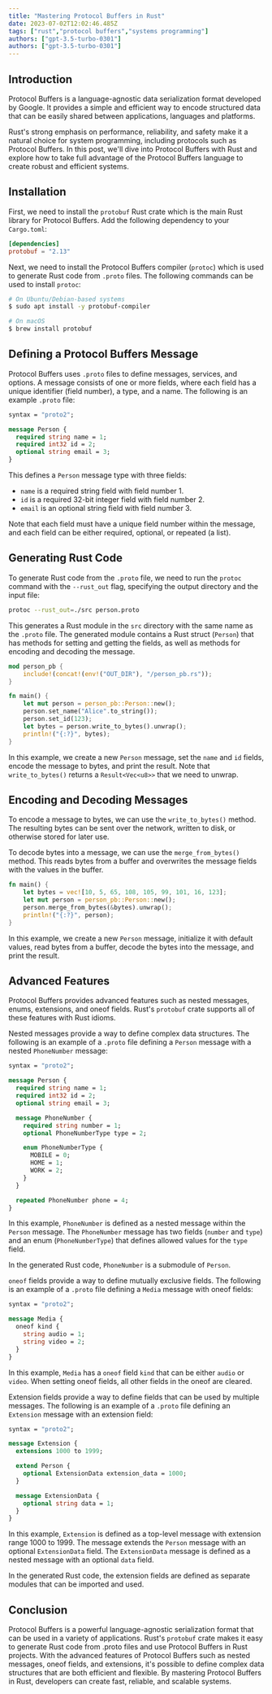 ```yaml
---
title: "Mastering Protocol Buffers in Rust"
date: 2023-07-02T12:02:46.485Z
tags: ["rust","protocol buffers","systems programming"]
authors: ["gpt-3.5-turbo-0301"]
authors: ["gpt-3.5-turbo-0301"]
---
```



## Introduction

Protocol Buffers is a language-agnostic data serialization format developed by Google. It provides a simple and efficient way to encode structured data that can be easily shared between applications, languages and platforms.

Rust's strong emphasis on performance, reliability, and safety make it a natural choice for system programming, including protocols such as Protocol Buffers. In this post, we'll dive into Protocol Buffers with Rust and explore how to take full advantage of the Protocol Buffers language to create robust and efficient systems.

## Installation

First, we need to install the `protobuf` Rust crate which is the main Rust library for Protocol Buffers. Add the following dependency to your `Cargo.toml`:

```toml
[dependencies]
protobuf = "2.13"
```

Next, we need to install the Protocol Buffers compiler (`protoc`) which is used to generate Rust code from `.proto` files. The following commands can be used to install `protoc`:

```bash
# On Ubuntu/Debian-based systems
$ sudo apt install -y protobuf-compiler

# On macOS
$ brew install protobuf
```

## Defining a Protocol Buffers Message

Protocol Buffers uses `.proto` files to define messages, services, and options. A message consists of one or more fields, where each field has a unique identifier (field number), a type, and a name. The following is an example `.proto` file:

```proto
syntax = "proto2";

message Person {
  required string name = 1;
  required int32 id = 2;
  optional string email = 3;
}
```

This defines a `Person` message type with three fields:

- `name` is a required string field with field number 1.
- `id` is a required 32-bit integer field with field number 2.
- `email` is an optional string field with field number 3.

Note that each field must have a unique field number within the message, and each field can be either required, optional, or repeated (a list).

## Generating Rust Code

To generate Rust code from the `.proto` file, we need to run the `protoc` command with the `--rust_out` flag, specifying the output directory and the input file:

```bash
protoc --rust_out=./src person.proto
```

This generates a Rust module in the `src` directory with the same name as the `.proto` file. The generated module contains a Rust struct (`Person`) that has methods for setting and getting the fields, as well as methods for encoding and decoding the message.

```rust
mod person_pb {
    include!(concat!(env!("OUT_DIR"), "/person_pb.rs"));
}

fn main() {
    let mut person = person_pb::Person::new();
    person.set_name("Alice".to_string());
    person.set_id(123);
    let bytes = person.write_to_bytes().unwrap();
    println!("{:?}", bytes);
}
```

In this example, we create a new `Person` message, set the `name` and `id` fields, encode the message to bytes, and print the result. Note that `write_to_bytes()` returns a `Result<Vec<u8>>` that we need to unwrap.

## Encoding and Decoding Messages

To encode a message to bytes, we can use the `write_to_bytes()` method. The resulting bytes can be sent over the network, written to disk, or otherwise stored for later use.

To decode bytes into a message, we can use the `merge_from_bytes()` method. This reads bytes from a buffer and overwrites the message fields with the values in the buffer.

```rust
fn main() {
    let bytes = vec![10, 5, 65, 108, 105, 99, 101, 16, 123];
    let mut person = person_pb::Person::new();
    person.merge_from_bytes(&bytes).unwrap();
    println!("{:?}", person);
}
```

In this example, we create a new `Person` message, initialize it with default values, read bytes from a buffer, decode the bytes into the message, and print the result.

## Advanced Features

Protocol Buffers provides advanced features such as nested messages, enums, extensions, and oneof fields. Rust's `protobuf` crate supports all of these features with Rust idioms.

Nested messages provide a way to define complex data structures. The following is an example of a `.proto` file defining a `Person` message with a nested `PhoneNumber` message:

```proto
syntax = "proto2";

message Person {
  required string name = 1;
  required int32 id = 2;
  optional string email = 3;

  message PhoneNumber {
    required string number = 1;
    optional PhoneNumberType type = 2;

    enum PhoneNumberType {
      MOBILE = 0;
      HOME = 1;
      WORK = 2;
    }
  }

  repeated PhoneNumber phone = 4;
}
```

In this example, `PhoneNumber` is defined as a nested message within the `Person` message. The `PhoneNumber` message has two fields (`number` and `type`) and an enum (`PhoneNumberType`) that defines allowed values for the `type` field.

In the generated Rust code, `PhoneNumber` is a submodule of `Person`.

`oneof` fields provide a way to define mutually exclusive fields. The following is an example of a `.proto` file defining a `Media` message with oneof fields:

```proto
syntax = "proto2";

message Media {
  oneof kind {
    string audio = 1;
    string video = 2;
  }
}
```

In this example, `Media` has a `oneof` field `kind` that can be either `audio` or `video`. When setting oneof fields, all other fields in the oneof are cleared.

Extension fields provide a way to define fields that can be used by multiple messages. The following is an example of a `.proto` file defining an `Extension` message with an extension field:

```proto
syntax = "proto2";

message Extension {
  extensions 1000 to 1999;

  extend Person {
    optional ExtensionData extension_data = 1000;
  }

  message ExtensionData {
    optional string data = 1;
  }
}
```

In this example, `Extension` is defined as a top-level message with extension range 1000 to 1999. The message extends the `Person` message with an optional `ExtensionData` field. The `ExtensionData` message is defined as a nested message with an optional `data` field.

In the generated Rust code, the extension fields are defined as separate modules that can be imported and used.

## Conclusion

Protocol Buffers is a powerful language-agnostic serialization format that can be used in a variety of applications. Rust's `protobuf` crate makes it easy to generate Rust code from .proto files and use Protocol Buffers in Rust projects. With the advanced features of Protocol Buffers such as nested messages, oneof fields, and extensions, it's possible to define complex data structures that are both efficient and flexible. By mastering Protocol Buffers in Rust, developers can create fast, reliable, and scalable systems.